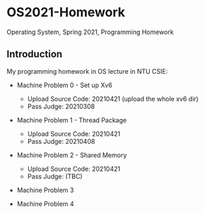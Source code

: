 # OS2021-Homework
Operating System, Spring 2021, Programming Homework

## Introduction
My programming homework in OS lecture in NTU CSIE:

- Machine Problem 0 - Set up Xv6
  - Upload Source Code: 20210421 (upload the whole xv6 dir)
  - Pass Judge: 20210308

- Machine Problem 1 - Thread Package
  - Upload Source Code: 20210421
  - Pass Judge: 20210408

- Machine Problem 2 - Shared Memory
  - Upload Source Code: 20210421
  - Pass Judge: (TBC)

- Machine Problem 3

- Machine Problem 4
